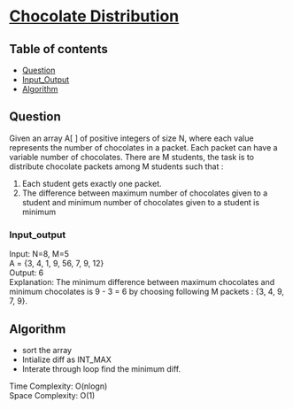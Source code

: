 # [Chocolate Distribution]()

## Table of contents

- [Question](#question)
- [Input_Output](#input_output)
- [Algorithm](#algorithm)

## Question
Given an array A[ ] of positive integers of size N, where each value represents the number of chocolates in a packet. Each packet can have a variable number of chocolates. There are M students, the task is to distribute chocolate packets among M students such that : </br>
1. Each student gets exactly one packet.</br>
2. The difference between maximum number of chocolates given to a student and minimum number of chocolates given to a student is minimum

### Input_output
Input: N=8, M=5 </br>
A = {3, 4, 1, 9, 56, 7, 9, 12} </br>
Output: 6 </br>
Explanation: The minimum difference between 
maximum chocolates and minimum chocolates 
is 9 - 3 = 6 by choosing following M packets :
{3, 4, 9, 7, 9}.

## Algorithm
- sort the array
- Intialize diff as INT_MAX
- Interate through loop find the minimum diff.

Time Complexity: O(nlogn)</br>
Space Complexity: O(1)